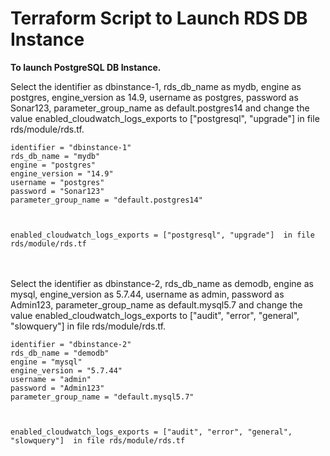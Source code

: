 # Terraform Script to Launch RDS DB Instance

**To launch PostgreSQL DB Instance.**

Select the identifier as dbinstance-1, rds_db_name as mydb, engine as postgres, engine_version as 14.9, username as postgres, password as Sonar123, parameter_group_name as default.postgres14 and change the value enabled_cloudwatch_logs_exports to ["postgresql", "upgrade"] in file rds/module/rds.tf.

```
identifier = "dbinstance-1"
rds_db_name = "mydb"
engine = "postgres"
engine_version = "14.9"
username = "postgres"
password = "Sonar123"
parameter_group_name = "default.postgres14"



enabled_cloudwatch_logs_exports = ["postgresql", "upgrade"]  in file rds/module/rds.tf
```  
<br><br/>
Select the identifier as dbinstance-2, rds_db_name as demodb, engine as mysql, engine_version as 5.7.44, username as admin, password as Admin123, parameter_group_name as default.mysql5.7 and change the value enabled_cloudwatch_logs_exports to ["audit", "error", "general", "slowquery"] in file rds/module/rds.tf.

```
identifier = "dbinstance-2"
rds_db_name = "demodb"
engine = "mysql"
engine_version = "5.7.44"
username = "admin"
password = "Admin123"
parameter_group_name = "default.mysql5.7"  



enabled_cloudwatch_logs_exports = ["audit", "error", "general", "slowquery"]  in file rds/module/rds.tf  
```
